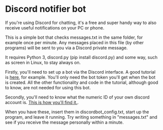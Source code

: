 # Discord notifier bot

If you're using Discord for chatting, it's a free and super handy way to also receive useful notifications on your PC or phone.

This is a simple bot that checks messages.txt in the same folder, for example once per minute. Any messages placed in this file (by other programs) will be sent to you via a Discord private message.

It requires Python 3, discord.py (pip install discord.py) and some way, such as screen in Linux, to stay always on.

Firstly, you'll need to set up a bot via the Discord interface. A good tutorial is [here](https://realpython.com/how-to-make-a-discord-bot-python/), for example. You'll only need the bot token you'll get when the bot is created. All the other functionality and code in the tutorial, although good to know, are not needed for using this bot.

Secondly, you'll need to know what the numeric ID of your own discord account is. [This is how you'll find it.](https://techswift.org/2020/04/22/how-to-find-your-user-id-on-discord/).

When you have these, insert them in discordbot_config.txt, start up the program, and leave it running. Try writing something in "messages.txt" and see if you receive the message personally within a minute.
